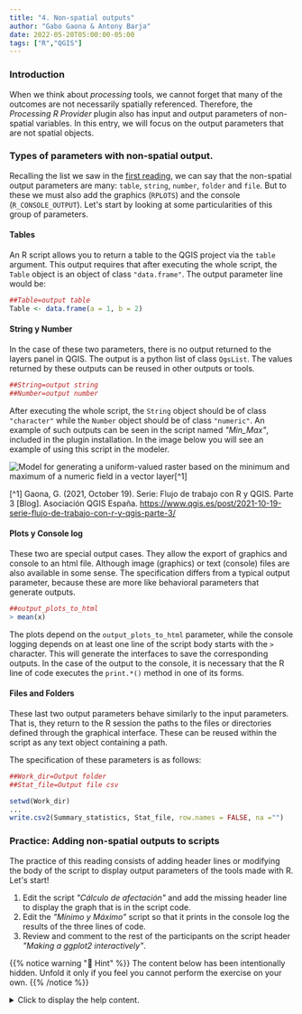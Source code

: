 ```yaml
---
title: "4. Non-spatial outputs"
author: "Gabo Gaona & Antony Barja"
date: 2022-05-20T05:00:00-05:00
tags: ["R","QGIS"]
---
```


### Introduction

When we think about _processing_ tools, we cannot forget that many of the outcomes are not necessarily spatially referenced. Therefore, the _Processing R Provider_ plugin also has input and output parameters of non-spatial variables. In this entry, we will focus on the output parameters that are not spatial objects.

### Types of parameters with non-spatial output.

Recalling the list we saw in the [first reading](../02_ejercicio/#par%C3%A1metros-de-salida), we can say that the non-spatial output parameters are many: `table`, `string`, `number`, `folder` and `file`. But to these we must also add the graphics (`RPLOTS`) and the console (`R_CONSOLE_OUTPUT`). Let's start by looking at some particularities of this group of parameters.

#### Tables

An R script allows you to return a table to the QGIS project via the `table` argument. This output requires that after executing the whole script, the `Table` object is an object of class `"data.frame"`. The output parameter line would be:

```r
##Table=output table
Table <- data.frame(a = 1, b = 2)
```

#### String y Number

In the case of these two parameters, there is no output returned to the layers panel in QGIS. The output is a python list of class `QgsList`. The values returned by these outputs can be reused in other outputs or tools.

```r
##String=output string
##Number=output number
```

After executing the whole script, the `String` object should be of class `"character"` while the `Number` object should be of class `"numeric"`. An example of such outputs can be seen in the script named _"Min_Max"_, included in the plugin installation. In the image below you will see an example of using this script in the modeler.

![Model for generating a uniform-valued raster based on the minimum and maximum of a numeric field in a vector layer[^1]](qgis-provider-model.png)

[^1] Gaona, G. (2021, October 19). Serie: Flujo de trabajo con R y QGIS. Parte 3 [Blog]. Asociación QGIS España. https://www.qgis.es/post/2021-10-19-serie-flujo-de-trabajo-con-r-y-qgis-parte-3/

#### Plots y Console log

These two are special output cases. They allow the export of graphics and console to an html file. Although image (graphics) or text (console) files are also available in some sense. The specification differs from a typical output parameter, because these are more like behavioral parameters that generate outputs.

```r
##output_plots_to_html
> mean(x)
```

The plots depend on the `output_plots_to_html` parameter, while the console logging depends on at least one line of the script body starts with the `>` character. This will generate the interfaces to save the corresponding outputs. In the case of the output to the console, it is necessary that the R line of code executes the `print.*()` method in one of its forms.

#### Files and Folders

These last two output parameters behave similarly to the input parameters. That is, they return to the R session the paths to the files or directories defined through the graphical interface. These can be reused within the script as any text object containing a path.

The specification of these parameters is as follows:

```r
##Work_dir=Output folder
##Stat_file=Output file csv

setwd(Work_dir)
...
write.csv2(Summary_statistics, Stat_file, row.names = FALSE, na ="")
```

### Practice: Adding non-spatial outputs to scripts

The practice of this reading consists of adding header lines or modifying the body of the script to display output parameters of the tools made with R. Let's start!

1. Edit the script _"Cálculo de afectación"_ and add the missing header line to display the graph that is in the script code.
2. Edit the _"Mínimo y Máximo"_ script so that it prints in the console log the results of the three lines of code.
3. Review and comment to the rest of the participants on the script header _"Making a ggplot2 interactively"_.

{{% notice warning "🤞 Hint" %}}
The content below has been intentionally hidden. Unfold it only if you feel you cannot perform the exercise on your own.
{{% /notice %}}

<details style="margin-bottom:10px;">
<summary>
Click to display the help content.
</summary>
1. Copy and paste the following header line into the script:
    
    ```r
    #output_plots_to_html
    ```

2. Copy and replace the body of the script with the following lines:
    
    ```r
    > (Min <- min(Layer[[Field]]))
    > (Max <- max(Layer[[Field]]))
    > (Summary <- paste(Min, "to", Max, sep = " "))
    ```
3. The script has no output. You can comment on that!
</details>
